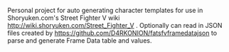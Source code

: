 Personal project for auto generating character templates for use in Shoryuken.com's Street Fighter V wiki  http://wiki.shoryuken.com/Street_Fighter_V . Optionally can read in JSON files created by https://github.com/D4RKONION/fatsfvframedatajson to parse and generate Frame Data table and values.
